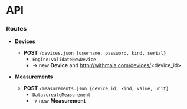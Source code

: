 # API

### Routes

* **Devices**

	* **POST** `/devices.json {username, password, kind, serial}`
		* `Engine:validateNewDevice`
		* &rarr; new **Device** and http://withmaia.com/devices/<device_id>

* **Measurements**

	* **POST** `/measurements.json {device_id, kind, value, unit}`
		* `Data:createMeasurement`
		* &rarr; new **Measurement**

